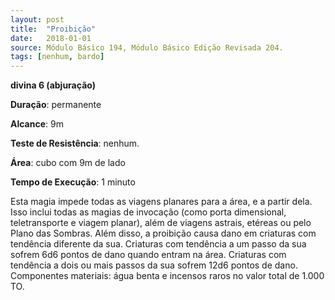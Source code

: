 ```yaml
---
layout: post
title:  "Proibição"
date:   2018-01-01
source: Módulo Básico 194, Módulo Básico Edição Revisada 204.
tags: [nenhum, bardo]
---
```


**divina 6 (abjuração)**

**Duração**: permanente

**Alcance**: 9m

**Teste de Resistência**: nenhum.

**Área**: cubo com 9m de lado

**Tempo de Execução**: 1 minuto

Esta magia impede todas as viagens planares para a área, e a partir dela. Isso inclui todas as magias de invocação (como porta dimensional, teletransporte e viagem planar), além de viagens astrais, etéreas ou pelo Plano das Sombras.
Além disso, a proibição causa dano em criaturas com tendência diferente da sua. Criaturas com tendência a um passo da sua sofrem 6d6 pontos de dano quando entram na área. Criaturas com tendência a dois ou mais passos da sua sofrem 12d6 pontos de dano.
Componentes materiais: água benta e incensos raros no valor total de 1.000 TO.
